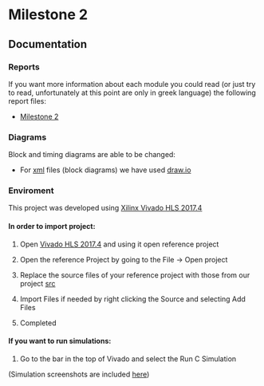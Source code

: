 # Milestone 2

## Documentation
### Reports
If you want more information about each module you could read (or just try to read, unfortunately at this point are only in greek language) the following report files:
* [Milestone 2](./doc/Milestone-2-Report.pdf)

### Diagrams

Block and timing diagrams are able to be changed:
* For [xml](./doc/schematics/) files (block diagrams) we have used [draw.io](https://www.draw.io/)
 

### Enviroment
This project was developed using [Xilinx Vivado HLS 2017.4](https://www.xilinx.com/support/download/index.html/content/xilinx/en/downloadNav/vivado-design-tools/2017-4.html)


#### In order to import project:

1. Open [Vivado HLS 2017.4](https://www.xilinx.com/support/download/index.html/content/xilinx/en/downloadNav/vivado-design-tools/2017-4.html) and using it open reference project

2. Open the reference Project by going to the File -> Open project

3. Replace the source files of your reference project with those from our project [src](./src/) 

4. Import Files if needed by right clicking the Source and selecting Add Files

5. Completed

#### If you want to run simulations:

1. Go to the bar in the top of Vivado and select the Run C Simulation 

(Simulation screenshots are included [here](./doc/sim))
